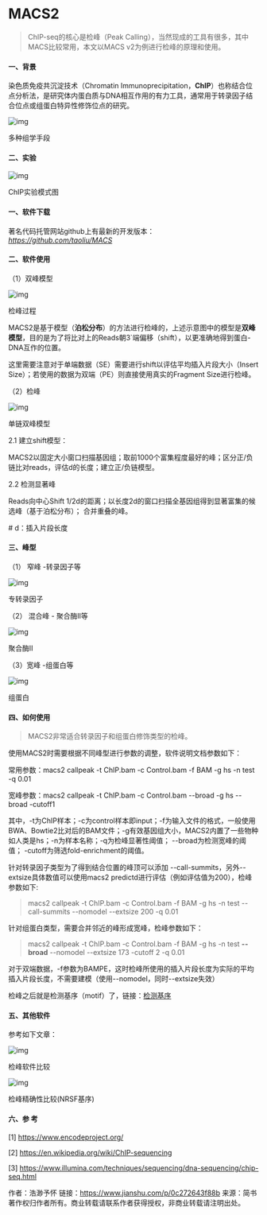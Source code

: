 # MACS2

> ChIP-seq的核心是检峰（Peak Calling），当然现成的工具有很多，其中MACS比较常用，本文以MACS v2为例进行检峰的原理和使用。

#### 一、背景

染色质免疫共沉淀技术（Chromatin Immunoprecipitation，**ChIP**）也称结合位点分析法，是研究体内蛋白质与DNA相互作用的有力工具，通常用于转录因子结合位点或组蛋白特异性修饰位点的研究。

![img](https:////upload-images.jianshu.io/upload_images/7288149-6675a2c50cb60369.png?imageMogr2/auto-orient/strip|imageView2/2/w/553/format/webp)

多种组学手段

#### 二、实验

![img](https:////upload-images.jianshu.io/upload_images/7288149-2e447b62777df4f6.png?imageMogr2/auto-orient/strip|imageView2/2/w/569/format/webp)

ChIP实验模式图

#### 一、软件下载

著名代码托管网站github上有最新的开发版本： *https://github.com/taoliu/MACS*

#### 二、软件使用

（1）双峰模型

![img](https:////upload-images.jianshu.io/upload_images/7288149-e1299ac90a323e50.png?imageMogr2/auto-orient/strip|imageView2/2/w/428/format/webp)

检峰过程

MACS2是基于模型（**泊松分布**）的方法进行检峰的，上述示意图中的模型是**双峰模型**，目的是为了将比对上的Reads朝3`端偏移（shift），以更准确地得到蛋白-DNA互作的位置。

这里需要注意对于单端数据（SE）需要进行shift以评估平均插入片段大小（Insert Size）；若使用的数据为双端（PE）则直接使用真实的Fragment Size进行检峰。

（2）检峰

![img](https:////upload-images.jianshu.io/upload_images/7288149-d61a594f7131efae.png?imageMogr2/auto-orient/strip|imageView2/2/w/435/format/webp)

单链双峰模型

2.1 建立shift模型：

MACS2以固定大小窗口扫描基因组；取前1000个富集程度最好的峰；区分正/负链比对reads，评估d的长度；建立正/负链模型。

2.2 检测显著峰

Reads向中心Shift 1/2d的距离；以长度2d的窗口扫描全基因组得到显著富集的候选峰（基于泊松分布）； 合并重叠的峰。

\# d：插入片段长度

#### 三、峰型

（1） 窄峰 -转录因子等

![img](https:////upload-images.jianshu.io/upload_images/7288149-a12667fea69629dc.png?imageMogr2/auto-orient/strip|imageView2/2/w/564/format/webp)

专转录因子

（2） 混合峰 - 聚合酶II等



![img](https:////upload-images.jianshu.io/upload_images/7288149-633e06a7c621bf01.png?imageMogr2/auto-orient/strip|imageView2/2/w/550/format/webp)

聚合酶II

（3）宽峰 -组蛋白等



![img](https:////upload-images.jianshu.io/upload_images/7288149-9f0f596d2340ceda.png?imageMogr2/auto-orient/strip|imageView2/2/w/592/format/webp)

组蛋白

#### 四、如何使用

> MACS2非常适合转录因子和组蛋白修饰类型的检峰。

使用MACS2时需要根据不同峰型进行参数的调整，软件说明文档参数如下：

常用参数：macs2 callpeak -t ChIP.bam -c Control.bam -f BAM -g hs -n test -q 0.01

宽峰参数：macs2 callpeak -t ChIP.bam -c Control.bam --broad -g hs --broad -cutoff1

其中，-t为ChIP样本；-c为control样本即input；-f为输入文件的格式，一般使用BWA、Bowtie2比对后的BAM文件；-g有效基因组大小，MACS2内置了一些物种如人类是hs；-n为样本名称；-q为检峰显著性阈值； --broad为检测宽峰的阈值； -cutoff为筛选fold-enrichment的阈值。

针对转录因子类型为了得到结合位置的峰顶可以添加 --call-summits，另外--extsize具体数值可以使用macs2 predictd进行评估（例如评估值为200），检峰参数如下:

> macs2 callpeak -t ChIP.bam -c Control.bam -f BAM -g hs -n test --call-summits --nomodel --extsize 200 -q 0.01

针对组蛋白类型，需要合并邻近的峰形成宽峰，检峰参数如下：

> macs2 callpeak -t ChIP.bam -c Control.bam -f BAM -g hs -n test **--broad** --nomodel --extsize 173 -cutoff 2 -q 0.01

对于双端数据，-f参数为BAMPE，这时检峰所使用的插入片段长度为实际的平均插入片段长度，不需要建模（使用--nomodel，同时--extsize失效）

检峰之后就是检测基序（motif）了，链接：[检测基序](https://www.jianshu.com/p/bf350c5e140f)

#### 五、其他软件

参考如下文章：

![img](https:////upload-images.jianshu.io/upload_images/7288149-1dcb4ad721b10715.png?imageMogr2/auto-orient/strip|imageView2/2/w/644/format/webp)

检峰软件比较

![img](https:////upload-images.jianshu.io/upload_images/7288149-422d44bf3f6adf12.png?imageMogr2/auto-orient/strip|imageView2/2/w/468/format/webp)

检峰精确性比较(NRSF基序)

#### 六、参  考

[1] https://www.encodeproject.org/

[2] https://en.wikipedia.org/wiki/ChIP-sequencing

[3] https://www.illumina.com/techniques/sequencing/dna-sequencing/chip-seq.html



作者：浩渺予怀
链接：https://www.jianshu.com/p/0c272643f88b
来源：简书
著作权归作者所有。商业转载请联系作者获得授权，非商业转载请注明出处。